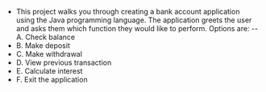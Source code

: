 
- This project walks you through creating a bank account application using the Java programming language. The application greets the user and asks them which function they would like to perform. Options are:
-- A. Check balance
- B. Make deposit
- C. Make withdrawal 
- D. View previous transaction
- E. Calculate interest
- F. Exit the application
